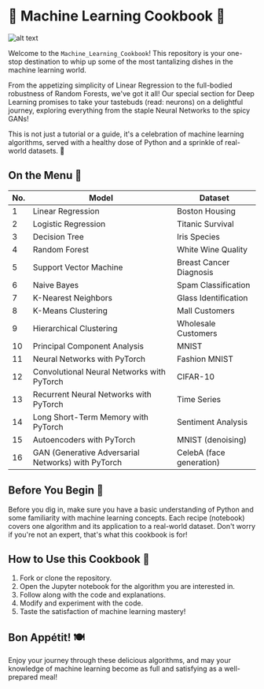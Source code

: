 # 🧪 Machine Learning Cookbook 🍳

![alt text](https://media.giphy.com/media/xThuWp2hJABbmc20Ew/giphy.gif)

Welcome to the `Machine_Learning_Cookbook`! This repository is your one-stop destination to whip up some of the most tantalizing dishes in the machine learning world. 

From the appetizing simplicity of Linear Regression to the full-bodied robustness of Random Forests, we've got it all! Our special section for Deep Learning promises to take your tastebuds (read: neurons) on a delightful journey, exploring everything from the staple Neural Networks to the spicy GANs!

This is not just a tutorial or a guide, it's a celebration of machine learning algorithms, served with a healthy dose of Python and a sprinkle of real-world datasets. 🎉

## On the Menu 📜

| No. | Model                                          | Dataset                      |
|-----|------------------------------------------------|------------------------------|
| 1   | Linear Regression                              | Boston Housing               |
| 2   | Logistic Regression                            | Titanic Survival             |
| 3   | Decision Tree                                  | Iris Species                 |
| 4   | Random Forest                                  | White Wine Quality           |
| 5   | Support Vector Machine                         | Breast Cancer Diagnosis      |
| 6   | Naive Bayes                                    | Spam Classification          |
| 7   | K-Nearest Neighbors                            | Glass Identification         |
| 8   | K-Means Clustering                             | Mall Customers               |
| 9   | Hierarchical Clustering                        | Wholesale Customers          |
| 10  | Principal Component Analysis                   | MNIST                        |
| 11  | Neural Networks with PyTorch                   | Fashion MNIST                |
| 12  | Convolutional Neural Networks with PyTorch     | CIFAR-10                     |
| 13  | Recurrent Neural Networks with PyTorch         | Time Series                  |
| 14  | Long Short-Term Memory with PyTorch            | Sentiment Analysis           |
| 15  | Autoencoders with PyTorch                      | MNIST (denoising)            |
| 16  | GAN (Generative Adversarial Networks) with PyTorch | CelebA (face generation) |


## Before You Begin 🥣

Before you dig in, make sure you have a basic understanding of Python and some familiarity with machine learning concepts. Each recipe (notebook) covers one algorithm and its application to a real-world dataset. Don't worry if you're not an expert, that's what this cookbook is for!

## How to Use this Cookbook 🍴

1. Fork or clone the repository.
2. Open the Jupyter notebook for the algorithm you are interested in.
3. Follow along with the code and explanations.
4. Modify and experiment with the code.
5. Taste the satisfaction of machine learning mastery!

## Bon Appétit! 🍽️

Enjoy your journey through these delicious algorithms, and may your knowledge of machine learning become as full and satisfying as a well-prepared meal!
